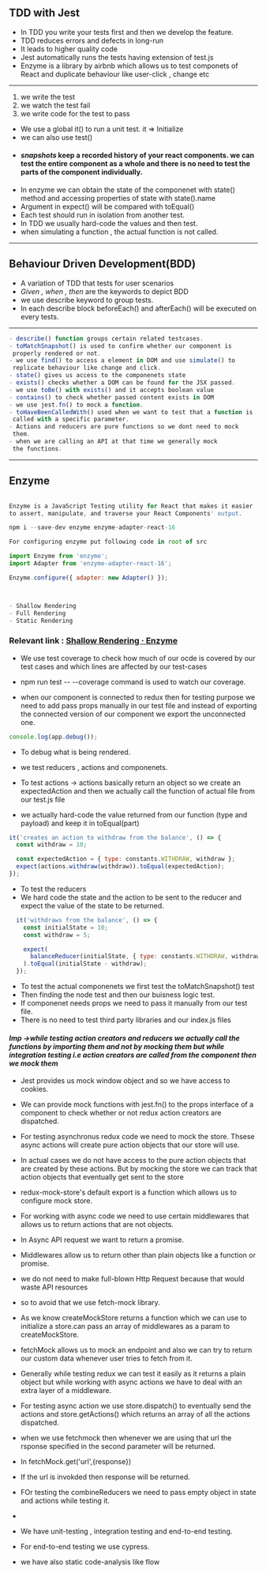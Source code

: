 ## TDD with Jest

- In TDD you write your tests first and then we develop the feature.
- TDD reduces errors and defects in long-run
- It leads to higher quality code
- Jest automatically runs the tests having extension of test.js
- Enzyme is a library by airbnb which allows us to test componets of React and duplicate behaviour like user-click , change etc

---

1) we write the test
2) we watch the test fail
3) we write code for the test to pass

- We use a global it() to run a unit test. it => Initialize
- we can also use test()
- #### *snapshots* keep a recorded history of your react components. we can test the entire component as a whole and there is no need to test the parts of the component individually.
- In enzyme we can obtain the state of the componenet with state() method and accessing properties of state with state().name
- Argument in expect() will be compared with toEqual()
- Each test should run in isolation from another test.
- In TDD we usually hard-code the values and then test.
- when simulating a function , the actual function is not called.

---

## Behaviour Driven Development(BDD)

- A variation of TDD  that tests for user scenarios
- *Given , when , then* are the keywords to depict BDD
- we use describe keyword to group tests.
- In each describe block beforeEach() and afterEach() will be executed on every tests.


---
```javascript
- describe() function groups certain related testcases.
- toMatchSnapshot() is used to confirm whether our component is
 properly rendered or not.
- we use find() to access a element in DOM and use simulate() to 
 replicate behaviour like change and click.
- state() gives us access to the componenets state
- exists() checks whether a DOM can be found for the JSX passed.
- we use toBe() with exists() and it accepts boolean value 
- contains() to check whether passed content exists in DOM
- we use jest.fn() to mock a function. 
- toHaveBeenCalledWith() used when we want to test that a function is 
 called with a specific parameter.
- Actions and reducers are pure functions so we dont need to mock 
 them.
- when we are calling an API at that time we generally mock 
 the functions.
```

---

## Enzyme

```javascript

Enzyme is a JavaScript Testing utility for React that makes it easier 
to assert, manipulate, and traverse your React Components' output.

npm i --save-dev enzyme enzyme-adapter-react-16

For configuring enzyme put following code in root of src

import Enzyme from 'enzyme';
import Adapter from 'enzyme-adapter-react-16';

Enzyme.configure({ adapter: new Adapter() });



- Shallow Rendering
- Full Rendering
- Static Rendering

```

### Relevant link : [Shallow Rendering · Enzyme](http://airbnb.io/enzyme/docs/api/shallow.html)

- We use test coverage to check how much of our ocde is covered by our test cases and which lines are affected by our test-cases
- npm run test -- --coverage command is used to watch our coverage.


- when our component is connected to redux then for testing purpose we need to add pass props manually in our test file and instead of exporting the connected version of our component we export the unconnected one.

```javascript
console.log(app.debug());
```
- To debug what is being rendered.
- we test reducers , actions and componenets.

- To test actions -> actions basically return an object so we create an expectedAction and then we actually call the function of actual file from our test.js file 
- we actually hard-code the value returned from our function (type and payload) and keep it in toEqual(part)

```javascript
it('creates an action to withdraw from the balance', () => {
  const withdraw = 10;

  const expectedAction = { type: constants.WITHDRAW, withdraw };
  expect(actions.withdraw(withdraw)).toEqual(expectedAction);
});
```
- To test the reducers
- We hard code the state and the action to be sent to the reducer and expect the value of the state to be returned.
```javascript
  it('withdraws from the balance', () => {
    const initialState = 10;
    const withdraw = 5;

    expect(
      balanceReducer(initialState, { type: constants.WITHDRAW, withdraw })
    ).toEqual(initialState - withdraw);
  });
  ```
  
- To test the actual componenets we first test the toMatchSnapshot() test
- Then finding the node test and then our buisness logic test.
- If componenet needs props we need to pass it manually from our test file.
- There is no need to test third party libraries and our index.js files

#### *Imp ->while testing action creators and reducers we actually call the functions by importing them and not by mocking them but while integration testing i.e action creators are called from the component then we mock them*

- Jest provides us mock window object and so we have access to cookies.
- We can provide mock functions with jest.fn() to the props interface of a component to check whether or not redux action creators are dispatched.


- For testing asynchronus redux code we need to mock the store. Thsese async actions will create pure action objects that our store will use.
- In actual cases we do not have access to the pure action objects that are created by these actions. But by mocking the store we can track that action objects that eventually get sent to the store

- redux-mock-store's default export is a function which allows us to configure mock store.
- For working with async code we need to use certain middlewares that allows us to return actions that are not objects.
- In Async API request we want to return a promise.
- Middlewares allow us to return other than plain objects like a function or promise.
- we do not need to make full-blown Http Request because that would waste API resources
- so to avoid that we use fetch-mock library.

- As we know createMockStore returns a function which we can use to initialize a store.can pass an array of middlewares as a param to createMockStore.
- fetchMock allows us to mock an endpoint and also we can try to return our custom data whenever user tries to fetch from it.
- Generally while testing redux we can test it easily as it returns a plain object but while working with async actions we have to deal with an extra layer of a middleware.
- For testing async action we use store.dispatch() to eventually send the actions and store.getActions() which returns an array of all the actions dispatched.
- when we use fetchmock then whenever we are using that url the rsponse specified in the second parameter will be returned.

- In fetchMock.get('url',{response})
- If the url is invokded then response will be returned. 
- FOr testing the combineReducers we need to pass empty object in state and actions while testing it.
- 


- We have unit-testing , integration testing and end-to-end testing.
- For end-to-end testing we use cypress.
- we have also static code-analysis like flow






<!--stackedit_data:
eyJoaXN0b3J5IjpbMTUxNTQ2OTcwM119
-->
